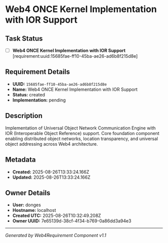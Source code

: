 # Web4 ONCE Kernel Implementation with IOR Support

## Task Status
- [ ] **Web4 ONCE Kernel Implementation with IOR Support** [requirement:uuid:15685fae-ff10-45ba-ae26-ad6b8f215d8e]

## Requirement Details

- **UUID:** `15685fae-ff10-45ba-ae26-ad6b8f215d8e`
- **Name:** Web4 ONCE Kernel Implementation with IOR Support
- **Status:** created
- **Implementation:** pending

## Description

Implementation of Universal Object Network Communication Engine with IOR (Interoperable Object Reference) support. Core foundation component enabling distributed object networks, location transparency, and universal object addressing across Web4 architecture.

## Metadata

- **Created:** 2025-08-26T13:33:24.166Z
- **Updated:** 2025-08-26T13:33:24.166Z

## Owner Details

- **User:** donges
- **Hostname:** localhost
- **Created UTC:** 2025-08-26T10:32:49.208Z
- **Owner UUID:** 7e65139d-38cf-4f34-b769-0a86dd3a94e3

---

*Generated by Web4Requirement Component v1.1*